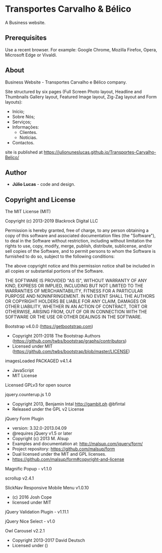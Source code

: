 # Transportes Carvalho & Bélico
A Business website.

## Prerequisites
Use a recent browser. For example: Google Chrome, Mozilla Firefox, Opera, Microsoft Edge or Vivaldi.

## About

Business Website - Transportes Carvalho e Bélico company.

Site structured by six pages (Full Screen Photo layout, Headline and Thumbnails Gallery layout, Featured Image layout, Zig-Zag layout and Form layouts): 
- Início;   
- Sobre Nós; 
- Serviços;  
- Informações:
  - Clientes. 
  - Notícias.  
- Contactos.

site is published at https://julionuneslucas.github.io/Transportes-Carvalho-Belico/

## Author

- **Júlio Lucas** - code and design.
 
## Copyright and License

The MIT License (MIT)

Copyright (c) 2013-2019 Blackrock Digital LLC

Permission is hereby granted, free of charge, to any person obtaining a copy of this software and associated documentation files (the "Software"), to deal in the Software without restriction, including without limitation the rights to use, copy, modify, merge, publish, distribute, sublicense, and/or sell copies of the Software, and to permit persons to whom the Software is furnished to do so, subject to the following conditions:

The above copyright notice and this permission notice shall be included in all copies or substantial portions of the Software.

THE SOFTWARE IS PROVIDED "AS IS", WITHOUT WARRANTY OF ANY KIND, EXPRESS OR IMPLIED, INCLUDING BUT NOT LIMITED TO THE WARRANTIES OF MERCHANTABILITY, FITNESS FOR A PARTICULAR PURPOSE AND NONINFRINGEMENT. IN NO EVENT SHALL THE AUTHORS OR COPYRIGHT HOLDERS BE LIABLE FOR ANY CLAIM, DAMAGES OR OTHER LIABILITY, WHETHER IN AN ACTION OF CONTRACT, TORT OR OTHERWISE, ARISING FROM, OUT OF OR IN CONNECTION WITH THE SOFTWARE OR THE USE OR OTHER DEALINGS IN THE SOFTWARE.


Bootstrap v4.0.0 (https://getbootstrap.com)
  * Copyright 2011-2018 The Bootstrap Authors (https://github.com/twbs/bootstrap/graphs/contributors)
  * Licensed under MIT (https://github.com/twbs/bootstrap/blob/master/LICENSE)
  
  imagesLoaded PACKAGED v4.1.4
 * JavaScript
 * MIT License
 
 Licensed GPLv3 for open source
 
 jquery.counterup.js 1.0
* Copyright 2013, Benjamin Intal http://gambit.ph @bfintal
* Released under the GPL v2 License

jQuery Form Plugin
 * version: 3.32.0-2013.04.09
 * @requires jQuery v1.5 or later
 * Copyright (c) 2013 M. Alsup
 * Examples and documentation at: http://malsup.com/jquery/form/
 * Project repository: https://github.com/malsup/form
 * Dual licensed under the MIT and GPL licenses.
 * https://github.com/malsup/form#copyright-and-license
 
  Magnific Popup - v1.1.0
  
  scrollup v2.4.1
  
  SlickNav Responsive Mobile Menu v1.0.10
 * (c) 2016 Josh Cope
 * licensed under MIT
 
 jQuery Validation Plugin - v1.11.1
 
 jQuery Nice Select - v1.0
 
 Owl Carousel v2.2.1
 * Copyright 2013-2017 David Deutsch
 * Licensed under  ()
